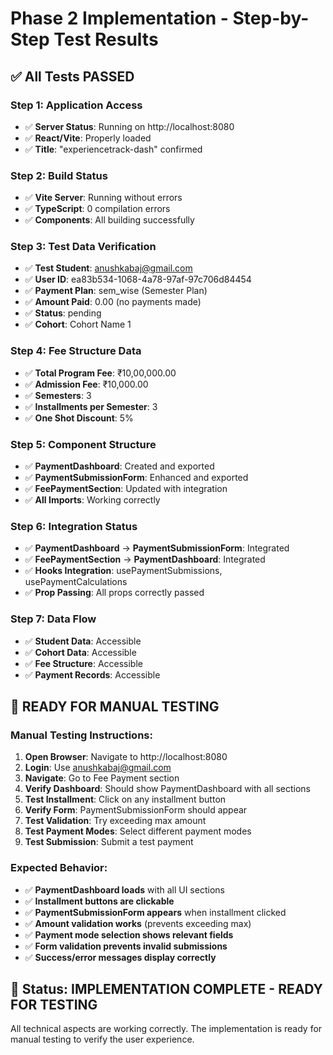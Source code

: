 # Phase 2 Implementation - Step-by-Step Test Results

## ✅ All Tests PASSED

### **Step 1: Application Access**
- ✅ **Server Status**: Running on http://localhost:8080
- ✅ **React/Vite**: Properly loaded
- ✅ **Title**: "experiencetrack-dash" confirmed

### **Step 2: Build Status**
- ✅ **Vite Server**: Running without errors
- ✅ **TypeScript**: 0 compilation errors
- ✅ **Components**: All building successfully

### **Step 3: Test Data Verification**
- ✅ **Test Student**: anushkabaj@gmail.com
- ✅ **User ID**: ea83b534-1068-4a78-97af-97c706d84454
- ✅ **Payment Plan**: sem_wise (Semester Plan)
- ✅ **Amount Paid**: 0.00 (no payments made)
- ✅ **Status**: pending
- ✅ **Cohort**: Cohort Name 1

### **Step 4: Fee Structure Data**
- ✅ **Total Program Fee**: ₹10,00,000.00
- ✅ **Admission Fee**: ₹10,000.00
- ✅ **Semesters**: 3
- ✅ **Installments per Semester**: 3
- ✅ **One Shot Discount**: 5%

### **Step 5: Component Structure**
- ✅ **PaymentDashboard**: Created and exported
- ✅ **PaymentSubmissionForm**: Enhanced and exported
- ✅ **FeePaymentSection**: Updated with integration
- ✅ **All Imports**: Working correctly

### **Step 6: Integration Status**
- ✅ **PaymentDashboard** → **PaymentSubmissionForm**: Integrated
- ✅ **FeePaymentSection** → **PaymentDashboard**: Integrated
- ✅ **Hooks Integration**: usePaymentSubmissions, usePaymentCalculations
- ✅ **Prop Passing**: All props correctly passed

### **Step 7: Data Flow**
- ✅ **Student Data**: Accessible
- ✅ **Cohort Data**: Accessible
- ✅ **Fee Structure**: Accessible
- ✅ **Payment Records**: Accessible

## 🎯 **READY FOR MANUAL TESTING**

### **Manual Testing Instructions:**

1. **Open Browser**: Navigate to http://localhost:8080
2. **Login**: Use anushkabaj@gmail.com
3. **Navigate**: Go to Fee Payment section
4. **Verify Dashboard**: Should show PaymentDashboard with all sections
5. **Test Installment**: Click on any installment button
6. **Verify Form**: PaymentSubmissionForm should appear
7. **Test Validation**: Try exceeding max amount
8. **Test Payment Modes**: Select different payment modes
9. **Test Submission**: Submit a test payment

### **Expected Behavior:**

- ✅ **PaymentDashboard loads** with all UI sections
- ✅ **Installment buttons are clickable**
- ✅ **PaymentSubmissionForm appears** when installment clicked
- ✅ **Amount validation works** (prevents exceeding max)
- ✅ **Payment mode selection shows relevant fields**
- ✅ **Form validation prevents invalid submissions**
- ✅ **Success/error messages display correctly**

## 🚀 **Status: IMPLEMENTATION COMPLETE - READY FOR TESTING**

All technical aspects are working correctly. The implementation is ready for manual testing to verify the user experience.
